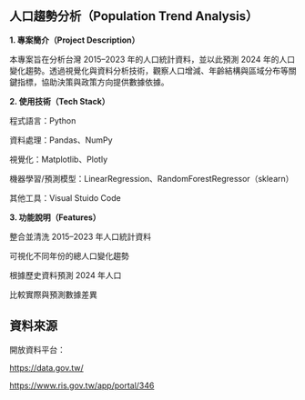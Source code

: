 ## 人口趨勢分析（Population Trend Analysis）


**1. 專案簡介（Project Description）**

本專案旨在分析台灣 2015–2023 年的人口統計資料，並以此預測 2024 年的人口變化趨勢。透過視覺化與資料分析技術，觀察人口增減、年齡結構與區域分布等關鍵指標，協助決策與政策方向提供數據依據。


**2. 使用技術（Tech Stack）**

程式語言：Python

資料處理：Pandas、NumPy

視覺化：Matplotlib、Plotly

機器學習/預測模型：LinearRegression、RandomForestRegressor（sklearn）

其他工具：Visual Stuido Code


**3. 功能說明（Features）**

整合並清洗 2015–2023 年人口統計資料

可視化不同年份的總人口變化趨勢

根據歷史資料預測 2024 年人口

比較實際與預測數據差異


## 資料來源
開放資料平台：

https://data.gov.tw/

https://www.ris.gov.tw/app/portal/346